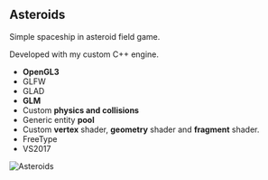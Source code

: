 ## Asteroids ##

Simple spaceship in asteroid field game.

Developed with my custom C++ engine.

* **OpenGL3**
* GLFW
* GLAD
* **GLM**
* Custom **physics and collisions**
* Generic entity **pool**
* Custom **vertex** shader, **geometry** shader and **fragment** shader.
* FreeType
* VS2017

![Asteroids](https://i.imgur.com/t6x64U4.gif)
